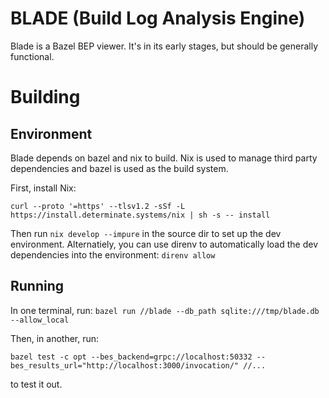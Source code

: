 # BLADE (Build Log Analysis Engine)

Blade is a Bazel BEP viewer. It's in its early stages, but should be generally functional.

# Building

## Environment

Blade depends on bazel and nix to build. Nix is used to manage third party dependencies and bazel is used as the build system.

First, install Nix:
```
curl --proto '=https' --tlsv1.2 -sSf -L https://install.determinate.systems/nix | sh -s -- install
```

Then run `nix develop --impure` in the source dir to set up the dev environment. Alternatiely, you can use direnv to automatically load the dev dependencies into the environment: `direnv allow`

## Running

In one terminal, run:
`bazel run //blade --db_path sqlite:///tmp/blade.db --allow_local`

Then, in another, run:

`bazel test -c opt --bes_backend=grpc://localhost:50332 --bes_results_url="http://localhost:3000/invocation/" //...`

to test it out.